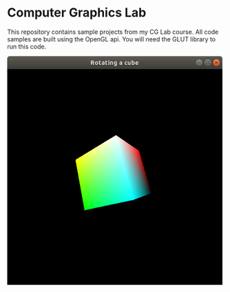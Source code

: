 # Computer Graphics Lab

This repository contains sample projects from my CG Lab course. All code samples are built using the OpenGL api. You will need the GLUT library to run this code.

![Trippy](rotating&#32;and&#32;changing&#32;viewport/cube3.png)

